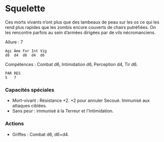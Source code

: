 
# Squelette
Ces morts vivants n’ont plus que des lambeaux de peau sur les os ce qui les rend plus rapides que les zombis encore couverts de chairs putréfiées. On les rencontre parfois au sein d’armées dirigées par de vils nécromanciens.

Allure : 7

	Agi	Âme	For	Int	Vig
	d8	d4	d6	d4	d6

Compétences : Combat d6, Intimidation d6, Perception d4, Tir d6.

	PAR	RES
	5	7

### Capacités spéciales
- Mort-vivant : Résistance +2. +2 pour annuler Secoué. Immunisé aux attaques ciblées.
- Sans peur : immunisé à la Terreur et l'Intimidation.

### Actions
- Griffes : Combat d6, d6+d4.
